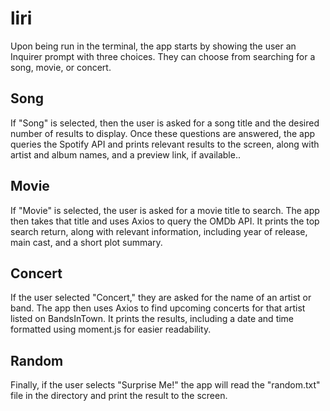 # liri

Upon being run in the terminal, the app starts by showing the user an Inquirer prompt with three choices. They can choose from searching for a song, movie, or concert. 


## Song
If "Song" is selected, then the user is asked for a song title and the desired number of results to display. Once these questions are answered, the app queries the Spotify API and prints relevant results to the screen, along with artist and album names, and a preview link, if available.. 

## Movie
If  "Movie" is selected, the user is asked for a movie title to search. The app then takes that title and uses Axios to query the OMDb API. It prints the top  search return, along with relevant information, including year of release, main cast, and a short plot summary.

## Concert
If the user selected "Concert," they are asked for the name of an artist or band. The app then uses Axios to find upcoming concerts for that artist listed on BandsInTown. It prints the results, including a date and time formatted using moment.js for easier readability. 

## Random
Finally, if the user selects "Surprise Me!" the app will read the "random.txt" file in the directory and print the result to the screen. 
